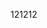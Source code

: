 <!--
 * @Description: 
 * @Author: 郭奉宇
 * @Date: 2020-11-02 17:40:30
 * @LastEditTime: 2020-11-02 17:48:31
 * @Reference: 
-->
121212